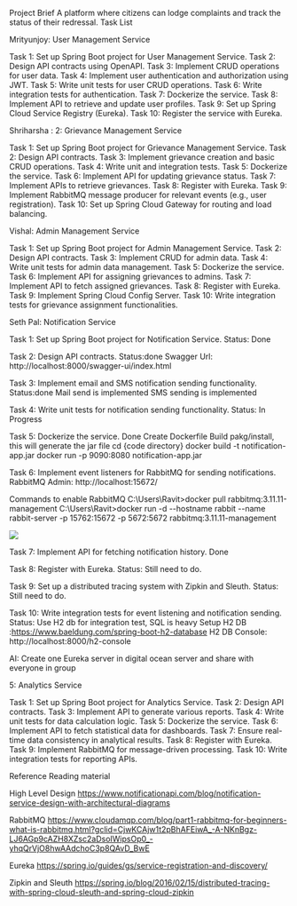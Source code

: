Project Brief
A platform where citizens can lodge complaints and track the status of their redressal.
Task List

Mrityunjoy: User Management Service

Task 1: Set up Spring Boot project for User Management Service.
Task 2: Design API contracts using OpenAPI.
Task 3: Implement CRUD operations for user data.
Task 4: Implement user authentication and authorization using JWT.
Task 5: Write unit tests for user CRUD operations.
Task 6: Write integration tests for authentication.
Task 7: Dockerize the service.
Task 8: Implement API to retrieve and update user profiles.
Task 9: Set up Spring Cloud Service Registry (Eureka).
Task 10: Register the service with Eureka.

Shriharsha : 2: Grievance Management Service

Task 1: Set up Spring Boot project for Grievance Management Service.
Task 2: Design API contracts.
Task 3: Implement grievance creation and basic CRUD operations.
Task 4: Write unit and integration tests.
Task 5: Dockerize the service.
Task 6: Implement API for updating grievance status.
Task 7: Implement APIs to retrieve grievances.
Task 8: Register with Eureka.
Task 9: Implement RabbitMQ message producer for relevant events (e.g., user registration).
Task 10: Set up Spring Cloud Gateway for routing and load balancing.

Vishal: Admin Management Service

Task 1: Set up Spring Boot project for Admin Management Service.
Task 2: Design API contracts.
Task 3: Implement CRUD for admin data.
Task 4: Write unit tests for admin data management.
Task 5: Dockerize the service.
Task 6: Implement API for assigning grievances to admins.
Task 7: Implement API to fetch assigned grievances.
Task 8: Register with Eureka.
Task 9: Implement Spring Cloud Config Server.
Task 10: Write integration tests for grievance assignment functionalities.

Seth Pal: Notification Service

Task 1: Set up Spring Boot project for Notification Service.
Status: Done

Task 2: Design API contracts.
Status:done
Swagger Url: http://localhost:8000/swagger-ui/index.html

Task 3: Implement email and SMS notification sending functionality.
Status:done
Mail send is implemented
SMS sending is implemented

Task 4: Write unit tests for notification sending functionality.
Status: In Progress

Task 5: Dockerize the service.
Done
Create Dockerfile
Build pakg/install, this will generate the jar file
cd {code directory}
docker build -t notification-app.jar
docker run -p 9090:8080 notification-app.jar


Task 6: Implement event listeners for RabbitMQ for sending notifications.
RabbitMQ Admin: http://localhost:15672/

Commands to enable RabbitMQ
C:\Users\Ravit>docker pull rabbitmq:3.11.11-management
C:\Users\Ravit>docker run -d --hostname rabbit --name rabbit-server -p 15762:15672 -p 5672:5672 rabbitmq:3.11.11-management

![]("C:\Users\Ravit\OneDrive\Desktop\rabbitmq_structure.png")

Task 7: Implement API for fetching notification history.
Done

Task 8: Register with Eureka.
Status: Still need to do.

Task 9: Set up a distributed tracing system with Zipkin and Sleuth.
Status: Still need to do.

Task 10: Write integration tests for event listening and notification sending.
Status:
Use H2 db for integration test, SQL is heavy
Setup H2 DB :https://www.baeldung.com/spring-boot-h2-database
H2 DB Console: http://localhost:8000/h2-console


AI: Create one Eureka server in digital ocean server and share with everyone in group


5: Analytics Service

Task 1: Set up Spring Boot project for Analytics Service.
Task 2: Design API contracts.
Task 3: Implement API to generate various reports.
Task 4: Write unit tests for data calculation logic.
Task 5: Dockerize the service.
Task 6: Implement API to fetch statistical data for dashboards.
Task 7: Ensure real-time data consistency in analytical results.
Task 8: Register with Eureka.
Task 9: Implement RabbitMQ for message-driven processing.
Task 10: Write integration tests for reporting APIs.


Reference Reading material

High Level Design
https://www.notificationapi.com/blog/notification-service-design-with-architectural-diagrams

RabbitMQ
https://www.cloudamqp.com/blog/part1-rabbitmq-for-beginners-what-is-rabbitmq.html?gclid=CjwKCAjw1t2pBhAFEiwA_-A-NKnBgz-LJ6AGp9cAZH8XZsc2aDsoIWipsOp0_-yhqQrVjO8hwAAdchoC3p8QAvD_BwE

Eureka
https://spring.io/guides/gs/service-registration-and-discovery/

Zipkin and Sleuth
https://spring.io/blog/2016/02/15/distributed-tracing-with-spring-cloud-sleuth-and-spring-cloud-zipkin





